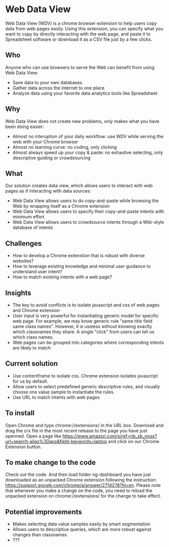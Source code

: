 # Web Data View
Web Data View (WDV) is a chrome browser extension to help users copy data from web pages easily. Using this extension, you can specify what you want to copy by directly interacting with the web page, and paste it to Spreadsheet software or download it as a CSV file just by a few clicks.

## Who
Anyone who can use browsers to serve the Web can benefit from using Web Data View:
* Save data to your own databases
* Gather data across the internet to one place
* Analyze data using your favorite data analytics tools like Spreadsheet

## Why
Web Data View does not create new problems, only makes what you have been doing easier:
* Almost no interuption of your daily workflow: use WDV while serving the web with your Chrome browser
* Almost no learning curve: no coding, only clicking
* Almost always speed up your copy & paste: no exhautive selecting, only descriptive guiding or crowdsourcing

## What
Our solution creates data view, which allows users to interact with web pages as if interacting with data sources:
* Web Data View allows users to do copy-and-paste while browsing the Web by wrapping itself as a Chrome extension
* Web Data View allows users to specify their copy-and-paste intents with minimum effort
* Web Data View allows users to crowdsource intents through a Wiki-style database of intents

## Challenges
* How to develop a Chrome extenstion that is robust with diverse websites?
* How to leverage existing knowledge and minimal user guidance to understand user intent?
* How to match existing intents with a web page?

## Insights
* The key to avoid conflicts is to isolate javascript and css of web pages and Chrome extension
* User input is very powerful for instantiating generic model for specific web page. For example, we may know generic rule "same title field same class names". However, it is useless without knowing exactly which classnames they share. A single "click" from users can tell us which class names.
* Web pages can be grouped into categories where corresponding intents are likely to match

## Current solution
* Use contentframe to isolate css. Chrome extension isolates javascript for us by default.
* Allow users to select predefined generic descriptive rules, and visually choose one value sample to instantiate the rules.
* Use URL to match intents with web pages

## To install
Open Chrome and type chrome://extensions/ in the URL box. Download and drag the crx file in the most recent release to the page you have just openned. Open a page like https://www.amazon.com/s/ref=nb_sb_noss?url=search-alias%3Daps&field-keywords=laptop and click on our Chrome Extension button.

## To make change to the code
Check out the code. And then load folder ng-dashboard you have just downloaded as an unpacked Chrome extension following the instruction: https://support.google.com/chrome/a/answer/2714278?hl=en. Please note that whenever you make a change on the code, you need to reload the unpacked extension on chrome://extensions/ for the change to take effect.

## Potential improvements
* Makes selecting data value samples easily by smart segmentation
* Allows users to descriptive queries, which are more robust against changes than classnames
* ???

